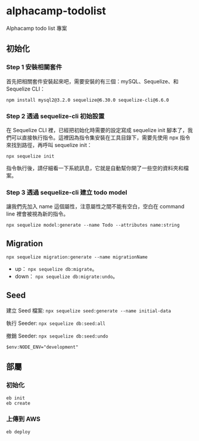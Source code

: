 # alphacamp-todolist
Alphacamp todo list 專案

## 初始化
### Step 1 安裝相關套件

首先把相關套件安裝起來吧，需要安裝的有三個：mySQL、Sequelize、和 Sequelize CLI：

```
npm install mysql2@3.2.0 sequelize@6.30.0 sequelize-cli@6.6.0
```

### Step 2 透過 sequelize-cli 初始設置

在 Sequelize CLI 裡，已經把初始化時需要的設定寫成 sequelize init 腳本了，我們可以直接執行指令。這裡因為指令集安裝在工具目錄下，需要先使用 npx 指令來找到路徑，再呼叫 sequelize init：

```
npx sequelize init
```

指令執行後，請仔細看一下系統訊息，它就是自動幫你開了一些空的資料夾和檔案。

### Step 3 透過 sequelize-cli 建立 todo model

讓我們先加入 name 這個屬性，注意屬性之間不能有空白，空白在 command line 裡會被視為新的指令。

```
npx sequelize model:generate --name Todo --attributes name:string
```

## Migration

```
npx sequelize migration:generate --name migrationName
```

* up： `npx sequelize db:migrate`。
* down： `npx sequelize db:migrate:undo`。

## Seed

建立 Seed 檔案: `npx sequelize seed:generate --name initial-data`

執行 Seeder: `npx sequelize db:seed:all`

撤銷 Seeder: `npx sequelize db:seed:undo`

```
$env:NODE_ENV="development"
```

## 部屬

### 初始化

```
eb init
eb create
```

### 上傳到 AWS

```
eb deploy
```